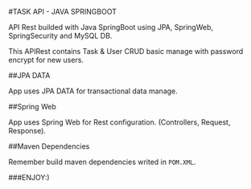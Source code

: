 #TASK API - JAVA SPRINGBOOT

API Rest builded with Java SpringBoot using JPA, SpringWeb, SpringSecurity and MySQL DB.

This APIRest contains Task & User CRUD basic manage with password encrypt for new users.

##JPA DATA

App uses JPA DATA for transactional data manage.

##Spring Web

App uses Spring Web for Rest configuration. (Controllers, Request, Response).

##Maven Dependencies

Remember build maven dependencies writed in ``POM.XML``.

###ENJOY:)
